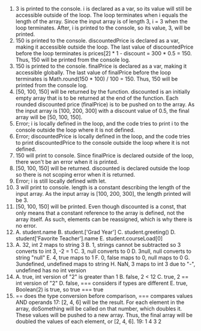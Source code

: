 1. 3 is printed to the console. i is declared as a var, so its value will still be accessible outside of the loop. The loop terminates when i equals the length of the array. Since the input array is of length 3, i = 3 when the loop terminates. After, i is printed to the console, so its value, 3, will be printed.
2. 150 is printed to the console. discountedPrice is declared as a var, making it accessible outside the loop. The last value of discountedPrice before the loop terminates is prices[2] * 1 - discount = 300 * 0.5 = 150. Thus, 150 will be printed from the console log.
3. 150 is printed to the console. finalPrice is declared as a var, making it accessible globally. The last value of finalPrice before the loop terminates is Math.round(150 * 100) / 100 = 150. Thus, 150 will be printed from the console log.
4. [50, 100, 150] will be returned by the function. discounted is an initially empty array that is to be returned at the end of the function. Each rounded discounted price (finalPrice) is to be pushed on to the array. As the input array is [100, 200, 300] with a discount value of 0.5, the final array will be [50, 100, 150].
5. Error; i is locally defined in the loop, and the code tries to print i to the console outside the loop where it is not defined.
6. Error; discountedPrice is locally defined in the loop, and the code tries to print discountedPrice to the console outside the loop where it is not defined.
7. 150 will print to console. Since finalPrice is declared outside of the loop, there won't be an error when it is printed.
8. [50, 100, 150] will be returned. discounted is declared outside the loop so there is not scoping error when it is returned.
9. Error; i is still locally defined with let.
10. 3 will print to console. length is a constant describing the length of the input array. As the input array is [100, 200, 300], the length printed will be 3.
11. [50, 100, 150] will be printed. Even though discounted is a const, that only means that a constant reference to the array is defined, not the array itself. As such, elements can be reassigned, which is why there is no error.
12. 
    A. student.name
    B. student.['Grad Year']
    C. student.greeting()
    D. student['Favorite Teacher'].name
    E. student.courseLoad[0]
13. 
    A. 32, int 2 maps to string 3
    B. 1, strings cannot be subtracted so 3 converts to int 3, -2 = 1
    C. 3, null converts to 0
    D. 3null, null converts to string "null"
    E. 4, true maps to 1
    F. 0, false maps to 0, null maps to 0
    G. 3undefined, undefined maps to string
    H. NaN, 3 maps to int 3 due to "-", undefined has no int version
14. 
    A. true, int version of "2" is greater than 1
    B. false, 2 < 12
    C. true, 2 == int version of "2"
    D. false, === considers if types are different
    E. true, Boolean(2) is true, so true === true
15. == does the type conversion before comparison, === compares values AND operands
17: [2, 4, 6] will be the result. For each element in the array, doSomething will be called on that number, which doubles it. These values will be pushed to a new array. Thus, the final array will be doubled the values of each element, or [2, 4, 6].
19:
    1
    4
    3
    2